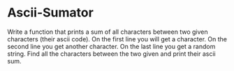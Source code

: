 # Ascii-Sumator

Write a function that prints a sum of all characters between two given characters (their ascii code). On the first line you will get a character. On the second line you get another character. On the last line you get a random string. Find all the characters between the two given and print their ascii sum. 
